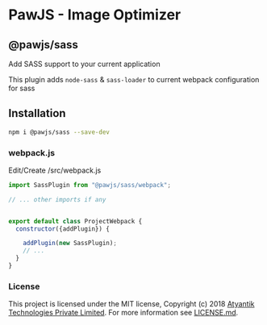PawJS - Image Optimizer
===  

## @pawjs/sass

Add SASS support to your current application

This plugin adds `node-sass` & `sass-loader` to current webpack configuration for sass

## Installation
```bash
npm i @pawjs/sass --save-dev
```

### webpack.js
Edit/Create <project-root>/src/webpack.js
```javascript
import SassPlugin from "@pawjs/sass/webpack";

// ... other imports if any


export default class ProjectWebpack {
  constructor({addPlugin}) {

    addPlugin(new SassPlugin);
    // ...
  }
}

```

### License
This project is licensed under the MIT license, Copyright (c) 2018 [Atyantik Technologies Private Limited](https://www.atyntik.com). For more information see [LICENSE.md]("https://github.com/Atyantik/pawjs/blob/master/LICENSE.md").  